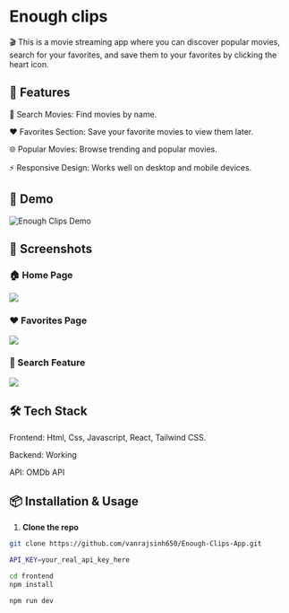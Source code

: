 # Enough clips

🎬 This is a movie streaming app where you can discover popular movies, search for your favorites, and save them to your favorites by clicking the heart icon. 

## 🚀 Features

🔎 Search Movies: Find movies by name.

❤️ Favorites Section: Save your favorite movies to view them later.

🌐 Popular Movies: Browse trending and popular movies.

⚡ Responsive Design: Works well on desktop and mobile devices.

## 📸 Demo

![Enough Clips Demo](https://raw.githubusercontent.com/vanrajsinh650/Enough-Clips-App/main/docs/images/demo.gif)


## 📸 Screenshots

### 🏠 Home Page
![](https://raw.githubusercontent.com/vanrajsinh650/Enough-Clips-App/main/docs/images/1_screenshot.png)

### ❤️ Favorites Page
![](https://github.com/vanrajsinh650/Enough-Clips-App/blob/main/docs/images/2_screenshot.png?raw=true)

### 🔎 Search Feature
![](https://github.com/vanrajsinh650/Enough-Clips-App/blob/main/docs/images/3_screenshot.png?raw=true)

## 🛠️ Tech Stack

Frontend: Html, Css, Javascript, React, Tailwind CSS.

Backend: Working 

API: OMDb API

## 📦 Installation & Usage

1. **Clone the repo**
```bash
git clone https://github.com/vanrajsinh650/Enough-Clips-App.git

API_KEY=your_real_api_key_here

cd frontend
npm install

npm run dev

